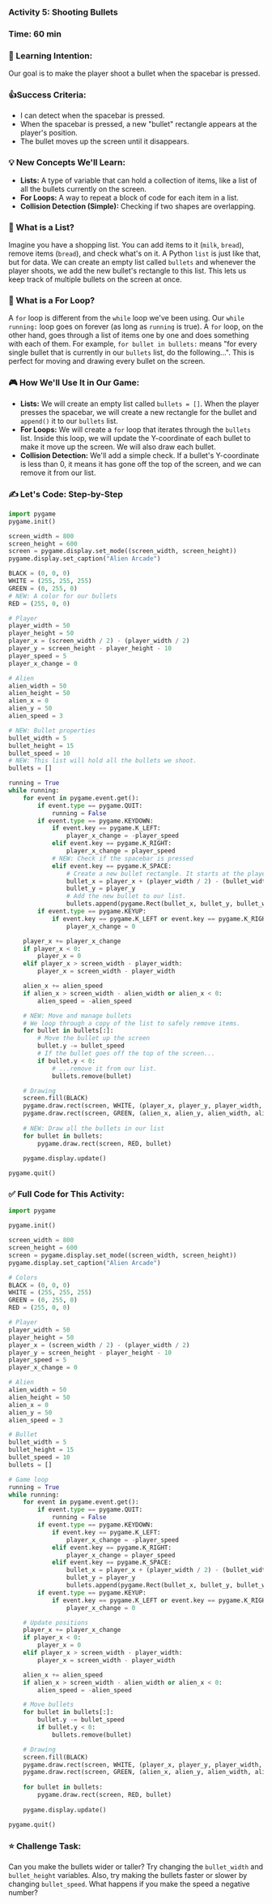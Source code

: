 ### Activity 5: Shooting Bullets
### Time: 60 min
### 🎯 Learning Intention:
Our goal is to make the player shoot a bullet when the spacebar is pressed.
### 👍Success Criteria:
*   I can detect when the spacebar is pressed.
*   When the spacebar is pressed, a new "bullet" rectangle appears at the player's position.
*   The bullet moves up the screen until it disappears.
### 💡 New Concepts We'll Learn:
*   **Lists:** A type of variable that can hold a collection of items, like a list of all the bullets currently on the screen.
*   **For Loops:** A way to repeat a block of code for each item in a list.
*   **Collision Detection (Simple):** Checking if two shapes are overlapping.
### 🤔 What is a List?
Imagine you have a shopping list. You can add items to it (`milk`, `bread`), remove items (`bread`), and check what's on it. A Python `list` is just like that, but for data. We can create an empty list called `bullets` and whenever the player shoots, we add the new bullet's rectangle to this list. This lets us keep track of multiple bullets on the screen at once.
### 🤔 What is a For Loop?
A `for` loop is different from the `while` loop we've been using. Our `while running:` loop goes on forever (as long as `running` is true). A `for` loop, on the other hand, goes through a list of items one by one and does something with each of them. For example, `for bullet in bullets:` means "for every single bullet that is currently in our `bullets` list, do the following...". This is perfect for moving and drawing every bullet on the screen.
### 🎮 How We'll Use It in Our Game:
*   **Lists:** We will create an empty list called `bullets = []`. When the player presses the spacebar, we will create a new rectangle for the bullet and `append()` it to our `bullets` list.
*   **For Loops:** We will create a `for` loop that iterates through the `bullets` list. Inside this loop, we will update the Y-coordinate of each bullet to make it move up the screen. We will also draw each bullet.
*   **Collision Detection:** We'll add a simple check. If a bullet's Y-coordinate is less than 0, it means it has gone off the top of the screen, and we can remove it from our list.
### ✍️ Let's Code: Step-by-Step
```python
import pygame
pygame.init()

screen_width = 800
screen_height = 600
screen = pygame.display.set_mode((screen_width, screen_height))
pygame.display.set_caption("Alien Arcade")

BLACK = (0, 0, 0)
WHITE = (255, 255, 255)
GREEN = (0, 255, 0)
# NEW: A color for our bullets
RED = (255, 0, 0)

# Player
player_width = 50
player_height = 50
player_x = (screen_width / 2) - (player_width / 2)
player_y = screen_height - player_height - 10
player_speed = 5
player_x_change = 0

# Alien
alien_width = 50
alien_height = 50
alien_x = 0
alien_y = 50
alien_speed = 3

# NEW: Bullet properties
bullet_width = 5
bullet_height = 15
bullet_speed = 10
# NEW: This list will hold all the bullets we shoot.
bullets = []

running = True
while running:
    for event in pygame.event.get():
        if event.type == pygame.QUIT:
            running = False
        if event.type == pygame.KEYDOWN:
            if event.key == pygame.K_LEFT:
                player_x_change = -player_speed
            elif event.key == pygame.K_RIGHT:
                player_x_change = player_speed
            # NEW: Check if the spacebar is pressed
            elif event.key == pygame.K_SPACE:
                # Create a new bullet rectangle. It starts at the player's center.
                bullet_x = player_x + (player_width / 2) - (bullet_width / 2)
                bullet_y = player_y
                # Add the new bullet to our list.
                bullets.append(pygame.Rect(bullet_x, bullet_y, bullet_width, bullet_height))
        if event.type == pygame.KEYUP:
            if event.key == pygame.K_LEFT or event.key == pygame.K_RIGHT:
                player_x_change = 0

    player_x += player_x_change
    if player_x < 0:
        player_x = 0
    elif player_x > screen_width - player_width:
        player_x = screen_width - player_width

    alien_x += alien_speed
    if alien_x > screen_width - alien_width or alien_x < 0:
        alien_speed = -alien_speed

    # NEW: Move and manage bullets
    # We loop through a copy of the list to safely remove items.
    for bullet in bullets[:]:
        # Move the bullet up the screen
        bullet.y -= bullet_speed
        # If the bullet goes off the top of the screen...
        if bullet.y < 0:
            # ...remove it from our list.
            bullets.remove(bullet)

    # Drawing
    screen.fill(BLACK)
    pygame.draw.rect(screen, WHITE, (player_x, player_y, player_width, player_height))
    pygame.draw.rect(screen, GREEN, (alien_x, alien_y, alien_width, alien_height))
    
    # NEW: Draw all the bullets in our list
    for bullet in bullets:
        pygame.draw.rect(screen, RED, bullet)
    
    pygame.display.update()

pygame.quit()
```
### ✅ Full Code for This Activity:
```python
import pygame

pygame.init()

screen_width = 800
screen_height = 600
screen = pygame.display.set_mode((screen_width, screen_height))
pygame.display.set_caption("Alien Arcade")

# Colors
BLACK = (0, 0, 0)
WHITE = (255, 255, 255)
GREEN = (0, 255, 0)
RED = (255, 0, 0)

# Player
player_width = 50
player_height = 50
player_x = (screen_width / 2) - (player_width / 2)
player_y = screen_height - player_height - 10
player_speed = 5
player_x_change = 0

# Alien
alien_width = 50
alien_height = 50
alien_x = 0
alien_y = 50
alien_speed = 3

# Bullet
bullet_width = 5
bullet_height = 15
bullet_speed = 10
bullets = []

# Game loop
running = True
while running:
    for event in pygame.event.get():
        if event.type == pygame.QUIT:
            running = False
        if event.type == pygame.KEYDOWN:
            if event.key == pygame.K_LEFT:
                player_x_change = -player_speed
            elif event.key == pygame.K_RIGHT:
                player_x_change = player_speed
            elif event.key == pygame.K_SPACE:
                bullet_x = player_x + (player_width / 2) - (bullet_width / 2)
                bullet_y = player_y
                bullets.append(pygame.Rect(bullet_x, bullet_y, bullet_width, bullet_height))
        if event.type == pygame.KEYUP:
            if event.key == pygame.K_LEFT or event.key == pygame.K_RIGHT:
                player_x_change = 0

    # Update positions
    player_x += player_x_change
    if player_x < 0:
        player_x = 0
    elif player_x > screen_width - player_width:
        player_x = screen_width - player_width

    alien_x += alien_speed
    if alien_x > screen_width - alien_width or alien_x < 0:
        alien_speed = -alien_speed

    # Move bullets
    for bullet in bullets[:]:
        bullet.y -= bullet_speed
        if bullet.y < 0:
            bullets.remove(bullet)

    # Drawing
    screen.fill(BLACK)
    pygame.draw.rect(screen, WHITE, (player_x, player_y, player_width, player_height))
    pygame.draw.rect(screen, GREEN, (alien_x, alien_y, alien_width, alien_height))
    
    for bullet in bullets:
        pygame.draw.rect(screen, RED, bullet)
    
    pygame.display.update()

pygame.quit()
```
### ⭐ Challenge Task:
Can you make the bullets wider or taller? Try changing the `bullet_width` and `bullet_height` variables. Also, try making the bullets faster or slower by changing `bullet_speed`. What happens if you make the speed a negative number?
